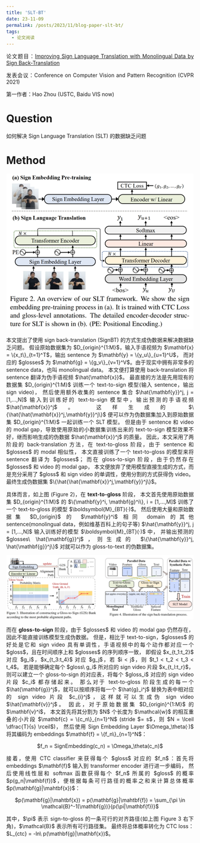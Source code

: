 ```yaml
---
title: 'SLT-BT'
date: 23-11-09
permalink: /posts/2023/11/blog-paper-slt-bt/
tags:
  - 论文阅读
---
```


<p style="text-align:justify; text-justify:inter-ideograph;"> 论文题目：<a href="https://openaccess.thecvf.com/content/CVPR2021/html/Zhou_Improving_Sign_Language_Translation_With_Monolingual_Data_by_Sign_Back-Translation_CVPR_2021_paper.html" target="_blank" title="SLT-BT">Improving Sign Language Translation with Monolingual Data by Sign Back-Translation</a></p>

<p style="text-align:justify; text-justify:inter-ideograph;">发表会议：Conference on Computer Vision and Pattern Recognition (CVPR 2021)</p>

第一作者：Hao Zhou (USTC, Baidu VIS now)

Question
===

<p style="text-align:justify; text-justify:inter-ideograph;">如何解决 Sign Language Translation (SLT) 的数据缺乏问题</p>

Method
===

![SLT-BT architecture](/images/paper_SLT-BT.png)

<p style="text-align:justify; text-justify:inter-ideograph;">本文提出了使用 sign back-translation (SignBT) 的方式生成伪数据来解决数据缺乏问题。
假设原始数据集为 $D_{origin}^{1:M}$，输入手语视频为 $\mathbf{x} = \{x_t\}_{t=1}^T$，输出 sentence 为 $\mathbf{y} = \{y_u\}_{u=1}^U$，
而对应的 $glosses$ 为 $\mathbf{g} = \{g_v\}_{v=1}^V$。由于现实中拥有非常多的 sentence data，也叫 monolingual data。
本文便打算使用 back-translation 将 sentence 翻译为伪手语视频 $\hat{\mathbf{x}}$。
最直接的方法是先用现有的数据集 $D_{origin}^{1:M}$ 训练一个 text-to-sign 模型(输入 sentence，输出 sign video)，
然后使用额外收集的 sentence 集合 $\hat{\mathbf{y}}^j, j = [1,...,N]$ 输入到训练好的 text-to-sign 模型中，输出预测的手语视频 $\hat{\mathbf{x}}^j$。
这样生成的 $\{\hat{\hat{\mathbf{x}}^j,\mathbf{y}}^j\}$ 便可以作为伪数据集加入到原始数据集 $D_{origin}^{1:M}$ 一起训练一个 SLT 模型。
但是由于 sentence 和 video 的 modal gap，导致使用原始的小数据集训练出来的 text-to-sign 模型效果不好，继而影响生成的伪数据 $\hat{\mathbf{x}}^j$ 的质量。
因此，本文采用了两阶段的 back-translation 方法，在 text-to-gloss 阶段，由于 sentence 和 $glosses$ 的 modal 相似性，
本文直接训练了一个 text-to-gloss 的模型来将 sentence 翻译为 $glosses$；
而在 gloss-to-sign 阶段，由于仍然存在 $glosses$ 和 video 的 modal gap，
本文便放弃了使用模型直接生成的方式，而是充分采用了 $gloss$ 和 sign video 的单调性，使用分割的方式获得伪 video。
最终生成伪数据集 $\{\hat{\hat{\mathbf{x}}^j,\mathbf{y}}^j\}$。</p>

<p style="text-align:justify; text-justify:inter-ideograph;">具体而言，如上图 (Figure 2)，在 <b>text-to-gloss</b> 阶段，
本文首先使用原始数据集 $D_{origin}^{1:M}$ 的 $\{\mathbf{y}^i, \mathbf{g}^i\}, i = [1,...,M]$ 训练了一个 text-to-gloss 的模型 $\boldsymbol{M}_{BT}(·)$。
然后使用大量和原始数据集 $D_{origin}$ 的 $\mathbf{y}^i$ 相同 domain 的其他 sentence(monolingual data，例如维基百科上的句子等) $\hat{\mathbf{y}}^j, j = [1,...,N]$ 
输入训练好的模型 $\boldsymbol{M}_{BT}(·)$ 中，
并输出预测的 $glosses\ \hat{\mathbf{g}}^j$，则生成的 $\{\hat{\mathbf{y}}^j, \hat{\mathbf{g}}^j\}$ 对就可以作为 gloss-to-text 的伪数据集。</p>

![SLT-BT-CTC](/images/paper_SLT-BT-2.png)

<p style="text-align:justify; text-justify:inter-ideograph;">而在 <b>gloss-to-sign</b> 阶段，由于 $glosses$ 和 video 的 modal gap 仍然存在，因此不能直接训练模型生成伪数据。
但是，相比于 text-to-sign，$glosses$ 的好处是它和 sign video 具有单调性，手语视频中的每个动作都对应一个 $gloss$，且在时间顺序上和 $glosses$ 的序列顺序一致，
即假设 $x_{t_1:t_2}$ 对应 $g_i$，$x_{t_3:t_4}$ 对应 $g_j$，若 $i < j$，则 $t_1 < t_2 < t_3 < t_4$。
若是能够确定每个 $gloss\ g_i$ 所对应的 sign video 片段 $x_{t_l:t_r}$，则可以建立一个 gloss-to-sign 的对应表，将每个 $gloss_i$ 对应的 sign video 片段 $c_i$ 都存储起来。
那么对于 text-to-gloss 阶段生成的每一个 $\hat{\mathbf{g}}^j$，就可以按顺序将每一个 $\hat{g}_i^j$ 替换为表中相对应的 sign video 片段 $c_{i}^j$，这样就可以生成伪 sign video $\hat{\mathbf{v}}^j$。
因此，对于原始数据集 $D_{origin}^{1:M}$ 的 $\mathbf{v}^i$，
本文首先将其分割为 $N$ 个长度为 $\mathcal{w}$ 的相互重叠的小片段 $\mathbf{c} = \{c_n\}_{n=1}^N$ (stride $= s$，则 $N = \lceil \dfrac{T}{s} \rceil$)，
然后使用 Sign Embedding Layer $\Omega_\theta(·)$ 将其编码为 embeddings $\mathbf{f} = \{f_n\}_{n=1}^N$：</p>

<center>$f_n = SignEmbedding(c_n) = \Omega_\theta(c_n)$</center>

<p style="text-align:justify; text-justify:inter-ideograph;"></p>

<p style="text-align:justify; text-justify:inter-ideograph;">接着，使用 CTC classifier 来获得每个 $gloss$ 对应的 $f_n$：首先将 embeddings $\mathbf{f}$ 输入到 transformer encoder 进行进一步编码，
然后使用线性层和 softmax 函数获得每个 $f_n$ 所属的 $gloss$ 的概率 $p(g_n|\mathbf{f})$，便根据每条可行路径的概率之和来计算总体概率 $p(\mathbf{g}|\mahtbf{x})$：</p>

<center>$p(\mathbf{g}|\mahtbf{x}) = p(\mathbf{g}|\mahtbf{f}) = \sum_{\pi \in \mathcal{B}^-1(\mathbf{g})}{p(\pi|\mathbf{f})}$</center>

<p style="text-align:justify; text-justify:inter-ideograph;">其中，$\pi$ 表示 sign-to-gloss 的一条可行的对齐路径(如上图 Figure 3 右下角)，$\mathcal{B}$ 表示所有可行路径集。
最终将总体概率转化为 CTC loss：$L_{ctc} = -ln\ p(\mathbf{g}|\mathbf{x})$。</p>